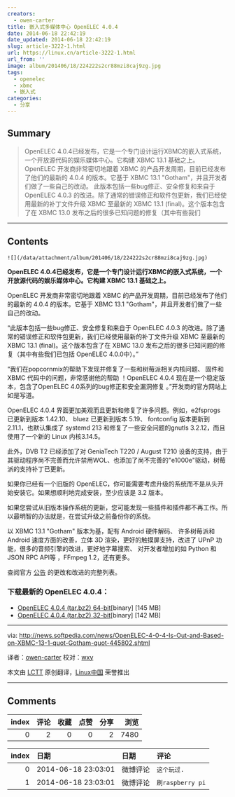 ```yaml
---
creators:
  - owen-carter
title: 嵌入式多媒体中心 OpenELEC 4.0.4
date: 2014-06-18 22:42:19
date_updated: 2014-06-18 22:42:19
slug: article-3222-1.html
url: https://linux.cn/article-3222-1.html
url_from: ''
image: album/201406/18/224222s2cr88mzi8caj9zg.jpg
tags:
  - openelec
  - xbmc
  - 嵌入式
categories:
  - 分享
---
```


## Summary

> OpenELEC 4.0.4已经发布，它是一个专门设计运行XBMC的嵌入式系统，一个开放源代码的娱乐媒体中心。它构建 XBMC 13.1 基础之上。 OpenELEC 开发商非常密切地跟着 XBMC 的产品开发周期，目前已经发布了他们的最新的 4.0.4 的版本。它基于 XBMC 13.1 &quot;Gotham&quot;，并且开发者们做了一些自己的改动。 此版本包括一些bug修正、安全修复和来自于 OpenELEC 4.0.3 的改进。除了通常的错误修正和软件包更新，我们已经使用最新的补丁文件升级 XBMC 至最新的 XBMC 13.1 (final)。这个版本包含了在 XBMC 13.0 发布之后的很多已知问题的修复（其中有些我们

***

<!-- more -->

## Contents

`![](/data/attachment/album/201406/18/224222s2cr88mzi8caj9zg.jpg)`

**OpenELEC 4.0.4已经发布，它是一个专门设计运行XBMC的嵌入式系统，一个开放源代码的娱乐媒体中心。它构建 XBMC 13.1 基础之上。**

OpenELEC 开发商非常密切地跟着 XBMC 的产品开发周期，目前已经发布了他们的最新的 4.0.4 的版本。它基于 XBMC 13.1 "Gotham"，并且开发者们做了一些自己的改动。

“此版本包括一些bug修正、安全修复和来自于 OpenELEC 4.0.3 的改进。除了通常的错误修正和软件包更新，我们已经使用最新的补丁文件升级 XBMC 至最新的 XBMC 13.1 (final)。这个版本包含了在 XBMC 13.0 发布之后的很多已知问题的修复（其中有些我们已包括 OpenELEC 4.0.0中）。”

“我们在popcornmix的帮助下发现并修复了一些和树莓派相关内核问题、 固件和 XBMC 代码中的问题，非常感谢他的帮助 ！OpenELEC 4.0.4 现在是一个稳定版本，包含了OpenELEC 4.0系列的bug修正和安全漏洞修复 。”开发商的官方网站上如是写道。

OpenELEC 4.0.4 界面更加美观而且更新和修复了许多问题。例如，e2fsprogs 已更新到版本 1.42.10、 bluez 已更新到版本 5.19、 fontconfig 版本更新到 2.11.1，也默认集成了 systemd 213 和修复了一些安全问题的gnutls 3.2.12，而且使用了一个新的 Linux 内核3.14.5。

此外，DVB T2 已经添加了对 GeniaTech T220 / August T210 设备的支持，由于其驱动程序尚不完善而允许禁用WOL、也添加了尚不完善的"e1000e"驱动，树莓派的支持补丁已更新。

如果你已经有一个旧版的 OpenELEC，你可能需要考虑升级的系统而不是从头开始安装它。如果想顺利地完成安装，至少应该是 3.2 版本。

如果您尝试从旧版本操作系统的更新，您可能发现一些插件和插件都不再工作。所以最明智的办法就是，在尝试升级之前备份你的系统。

以 XBMC 13.1 "Gotham" 版本为基，配有 Android 硬件解码、 许多树莓派和 Android 速度方面的改善，立体 3D 渲染，更好的触摸屏支持，改进了 UPnP 功能，很多的音频引擎的改进，更好地字幕搜索、 对开发者增加的如 Python 和 JSON RPC API等 ，FFmpeg 1.2，还有更多。

查阅官方 [公告](http://openelec.tv/news/22-releases/129-openelec-4-0-4-released) 的更改和改进的完整列表。

### 下载最新的 OpenELEC 4.0.4：

* [OpenELEC 4.0.4 (tar.bz2) 64-bit](http://openelec.tv/get-openelec/download/viewdownload/8/339)[binary] [145 MB]
* [OpenELEC 4.0.4 (tar.bz2) 32-bit](http://openelec.tv/get-openelec/download/viewdownload/8/338)[binary] [142 MB]

---

via: <http://news.softpedia.com/news/OpenELEC-4-0-4-Is-Out-and-Based-on-XBMC-13-1-quot-Gotham-quot-445802.shtml>

译者：[owen-carter](https://github.com/owen-carter) 校对：[wxy](https://github.com/wxy)

本文由 [LCTT](https://github.com/LCTT/TranslateProject) 原创翻译，[Linux中国](https://linux.cn/) 荣誉推出

***

## Comments


|   index |   评论 |   收藏 |   点赞 |   分享 |   浏览 |
|--------:|-------:|-------:|-------:|-------:|-------:|
|       0 |      2 |      0 |      0 |      2 |   7480 |

|   index | 日期                | 日期     | 评论             |
|--------:|:--------------------|:---------|:-----------------|
|       0 | 2014-06-18 23:03:01 | 微博评论 | `这个玩过.`      |
|       1 | 2014-06-18 23:03:01 | 微博评论 | `刷raspberry pi` |
